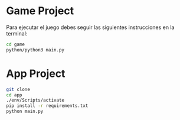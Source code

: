 # Game Project

Para ejecutar el juego debes seguir las siguientes instrucciones en la terminal:

``` sh
cd game
python/python3 main.py
```

# App Project

``` sh
git clone
cd app
./env/Scripts/activate
pip install -r requirements.txt
python main.py
```